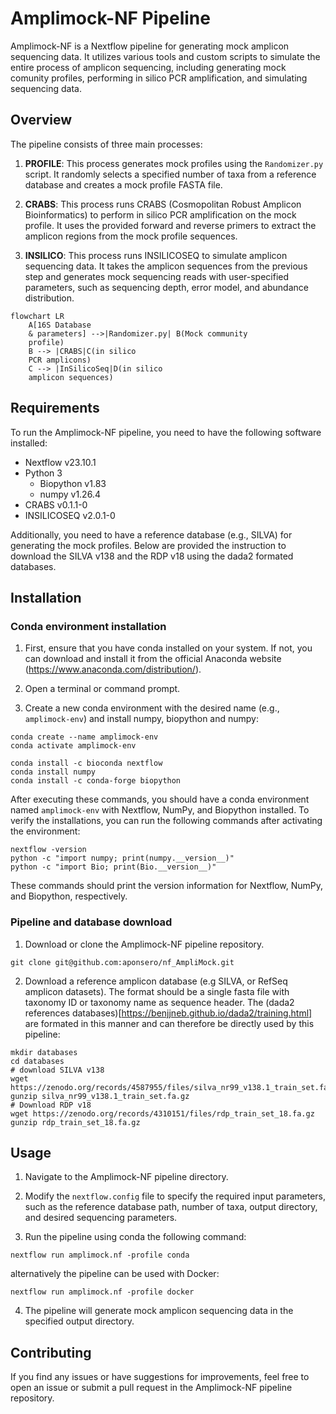 # Amplimock-NF Pipeline

Amplimock-NF is a Nextflow pipeline for generating mock amplicon sequencing data. It utilizes various tools and custom scripts to simulate the entire process of amplicon sequencing, including generating mock comunity profiles, performing in silico PCR amplification, and simulating sequencing data.

## Overview

The pipeline consists of three main processes:

1. **PROFILE**: This process generates mock profiles using the `Randomizer.py` script. It randomly selects a specified number of taxa from a reference database and creates a mock profile FASTA file.

2. **CRABS**: This process runs CRABS (Cosmopolitan Robust Amplicon Bioinformatics) to perform in silico PCR amplification on the mock profile. It uses the provided forward and reverse primers to extract the amplicon regions from the mock profile sequences.

3. **INSILICO**: This process runs INSILICOSEQ to simulate amplicon sequencing data. It takes the amplicon sequences from the previous step and generates mock sequencing reads with user-specified parameters, such as sequencing depth, error model, and abundance distribution.

```mermaid
flowchart LR
    A[16S Database 
    & parameters] -->|Randomizer.py| B(Mock community 
    profile)
    B --> |CRABS|C(in silico 
    PCR amplicons)
    C --> |InSilicoSeq|D(in silico 
    amplicon sequences)
```

## Requirements

To run the Amplimock-NF pipeline, you need to have the following software installed:

- Nextflow v23.10.1
- Python 3
	- Biopython v1.83
	- numpy v1.26.4
- CRABS v0.1.1-0
- INSILICOSEQ v2.0.1-0

Additionally, you need to have a reference database (e.g., SILVA) for generating the mock profiles. Below are provided the instruction to download the SILVA v138 and the RDP v18 using the dada2 formated databases.

## Installation

### Conda environment installation

1. First, ensure that you have conda installed on your system. If not, you can download and install it from the official Anaconda website (https://www.anaconda.com/distribution/).

2. Open a terminal or command prompt.

3. Create a new conda environment with the desired name (e.g., `amplimock-env`) and install numpy, biopython and numpy:

```
conda create --name amplimock-env 
conda activate amplimock-env

conda install -c bioconda nextflow
conda install numpy
conda install -c conda-forge biopython
```

After executing these commands, you should have a conda environment named `amplimock-env` with Nextflow, NumPy, and Biopython installed. To verify the installations, you can run the following commands after activating the environment:

```
nextflow -version
python -c "import numpy; print(numpy.__version__)"
python -c "import Bio; print(Bio.__version__)"
```

These commands should print the version information for Nextflow, NumPy, and Biopython, respectively.

### Pipeline and database download

1. Download or clone the Amplimock-NF pipeline repository.
```
git clone git@github.com:aponsero/nf_AmpliMock.git
```

2. Download a reference amplicon database (e.g SILVA, or RefSeq amplicon datasets). The format should be a single fasta file with taxonomy ID or taxonomy name as sequence header. The (dada2 references databases)[https://benjjneb.github.io/dada2/training.html] are formated in this manner and can therefore be directly used by this pipeline:

```
mkdir databases
cd databases
# download SILVA v138
wget https://zenodo.org/records/4587955/files/silva_nr99_v138.1_train_set.fa.gz
gunzip silva_nr99_v138.1_train_set.fa.gz
# Download RDP v18
wget https://zenodo.org/records/4310151/files/rdp_train_set_18.fa.gz
gunzip rdp_train_set_18.fa.gz
```

## Usage

1. Navigate to the Amplimock-NF pipeline directory.

2. Modify the `nextflow.config` file to specify the required input parameters, such as the reference database path, number of taxa, output directory, and desired sequencing parameters.

3. Run the pipeline using conda the following command:
```
nextflow run amplimock.nf -profile conda
```
alternatively the pipeline can be used with Docker:
```
nextflow run amplimock.nf -profile docker
```
4. The pipeline will generate mock amplicon sequencing data in the specified output directory.


## Contributing

If you find any issues or have suggestions for improvements, feel free to open an issue or submit a pull request in the Amplimock-NF pipeline repository.
